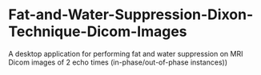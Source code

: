 # Fat-and-Water-Suppression-Dixon-Technique-Dicom-Images
A desktop application for performing fat and water suppression on MRI Dicom images of 2 echo times (in-phase/out-of-phase instances))
